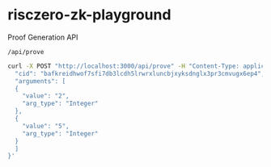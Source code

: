 # risczero-zk-playground

Proof Generation API

`/api/prove`

```bash
curl -X POST "http://localhost:3000/api/prove" -H "Content-Type: application/json" -d '{
  "cid": "bafkreidhwof7sfi7db3lcdh5lrwrxluncbjxyksdnglx3pr3cmvugx6ep4",
  "arguments": [
  {
    "value": "2",
    "arg_type": "Integer"
  },
  {
    "value": "5",
    "arg_type": "Integer"
  }
  ]
}'
```
